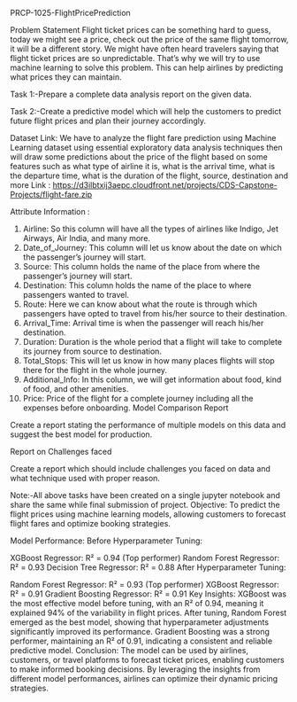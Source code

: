PRCP-1025-FlightPricePrediction

Problem Statement
Flight ticket prices can be something hard to guess, today we might see a price, check out the price of the same flight tomorrow, it will be a different story. We might have often heard travelers saying that flight ticket prices are so unpredictable. That’s why we will try to use machine learning to solve this problem. This can help airlines by predicting what prices they can maintain. 

Task 1:-Prepare a complete data analysis report on the given data.

Task 2:-Create a predictive model which will help the customers to predict future flight prices and plan their journey accordingly.

Dataset Link:
We have to analyze the flight fare prediction using Machine Learning dataset using essential exploratory data analysis techniques then will draw some predictions about the price of the flight based on some features such as what type of airline it is, what is the arrival time, what is the departure time, what is the duration of the flight, source, destination and more
Link : https://d3ilbtxij3aepc.cloudfront.net/projects/CDS-Capstone-Projects/flight-fare.zip

Attribute Information : 

1.	Airline: So this column will have all the types of airlines like Indigo, Jet Airways, Air India, and many more.
2.	Date_of_Journey: This column will let us know about the date on which the passenger’s journey will start.
3.	Source: This column holds the name of the place from where the passenger’s journey will start.
4.	Destination: This column holds the name of the place to where passengers wanted to travel.
5.	Route: Here we can know about what the route is through which passengers have opted to travel from his/her source to their destination.
6.	Arrival_Time: Arrival time is when the passenger will reach his/her destination.
7.	Duration: Duration is the whole period that a flight will take to complete its journey from source to destination.
8.	Total_Stops: This will let us know in how many places flights will stop there for the flight in the whole journey.
9.	Additional_Info: In this column, we will get information about food, kind of food, and other amenities.
10.	Price: Price of the flight for a complete journey including all the expenses before onboarding.
Model Comparison Report

Create a report stating the performance of multiple models on this data and suggest the best model for production.

Report on Challenges faced

Create a report which should include challenges you faced on data and what technique used with proper reason.


Note:-All above tasks have been created on a single jupyter notebook and share the same while final submission of project.
Objective:
To predict the flight prices using machine learning models, allowing customers to forecast flight fares and optimize booking strategies.

Model Performance:
Before Hyperparameter Tuning:

XGBoost Regressor: R² = 0.94 (Top performer)
Random Forest Regressor: R² = 0.93
Decision Tree Regressor: R² = 0.88
After Hyperparameter Tuning:

Random Forest Regressor: R² = 0.93 (Top performer)
XGBoost Regressor: R² = 0.91
Gradient Boosting Regressor: R² = 0.91
Key Insights:
XGBoost was the most effective model before tuning, with an R² of 0.94, meaning it explained 94% of the variability in flight prices.
After tuning, Random Forest emerged as the best model, showing that hyperparameter adjustments significantly improved its performance.
Gradient Boosting was a strong performer, maintaining an R² of 0.91, indicating a consistent and reliable predictive model.
Conclusion:
The model can be used by airlines, customers, or travel platforms to forecast ticket prices, enabling customers to make informed booking decisions. By leveraging the insights from different model performances, airlines can optimize their dynamic pricing strategies.

